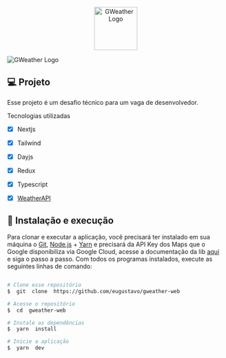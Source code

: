 <p  align="center">
	<img  alt="GWeather Logo"  src="https://github.com/eugustavo/github-badges/assets/25755550/3ad4ee05-7271-4063-94af-a7cb1c233abe"  width="100px" />
</p>



<div>
	<img  alt="GWeather Logo"  src="https://github.com/eugustavo/gweather-web/assets/25755550/5a810141-1718-42aa-8182-a9a22b3866e5" />
</div>

## 💻 Projeto
Esse projeto é um desafio técnico para um vaga de desenvolvedor.

Tecnologias utilizadas

 - [x] Nextjs
 - [x] Tailwind
 - [x] Dayjs
 - [x] Redux
 - [x] Typescript
 - [x] [WeatherAPI](https://rapidapi.com/weatherapi/api/weatherapi-com/)
  

## 🚀 Instalação e execução

Para clonar e executar a aplicação, você precisará ter instalado em sua máquina o [Git](https://git-scm.com), [Node.js](https://nodejs.org) + [Yarn](https://yarnpkg.com) e precisará da API Key dos Maps que o Google disponibiliza via Google Cloud, acesse a documentação da lib [aqui](https://tintef.github.io/react-google-places-autocomplete/) e siga o passo a passo. Com todos os programas instalados, execute as seguintes linhas de comando:

```bash

# Clone esse repositório
$  git  clone  https://github.com/eugustavo/gweather-web

# Acesse o repositório
$  cd  gweather-web

# Instale as dependências
$  yarn  install

# Inicie a aplicação
$  yarn  dev
```
